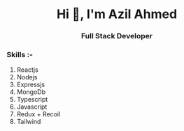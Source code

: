 <h1 align="center">Hi 👋, I'm Azil Ahmed</h1>
<h3 align="center">Full Stack Developer </h3>
<h3 display="block">Skills :- </h3>
<ol>
  <li>Reactjs</li>
  <li>Nodejs</li>
  <li>Expressjs</li>
  <li>MongoDb</li>
  <li>Typescript</li>
  <li>Javascript</li>
  <li>Redux + Recoil</li>
  <li>Tailwind</li>
</ol>



